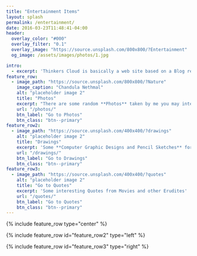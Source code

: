 ```yaml
---
title: "Entertainment Items"
layout: splash
permalink: /entertainment/
date: 2016-03-23T11:48:41-04:00
header:
  overlay_color: "#000"
  overlay_filter: "0.1"
  overlay_image: "https://source.unsplash.com/800x800/?Entertainment"
  og_image: /assets/images/photos/1.jpg 

intro: 
  - excerpt: 'Thinkers Cloud is basically a web site based on a Blog related to Electronics, Internet of Things, Telecommunication, new technologies and many other cool stuffs related to science fields. You may find interesting projects which the author has done through his knowledge and experience in Robotics, PCB designing, Internet of Things, Embedded systems.'
feature_row:
  - image_path: "https://source.unsplash.com/800x800/?Nature"
    image_caption: "Chandula Nethmal"
    alt: "placeholder image 2"
    title: "Photos"
    excerpt: "There are some random **Photos** taken by me you may interested in."
    url: "/photos/"
    btn_label: "Go to Photos"
    btn_class: "btn--primary"
feature_row2:
  - image_path: "https://source.unsplash.com/400x400/?drawings"
    alt: "placeholder image 2"
    title: "Drawings"
    excerpt: 'Some **Computer Graphic Designs and Pencil Sketches** for you.'
    url: "/drawings/"
    btn_label: "Go to Drawings"
    btn_class: "btn--primary"
feature_row3:
  - image_path: "https://source.unsplash.com/400x400/?quotes"
    alt: "placeholder image 2"
    title: "Go to Quotes"
    excerpt: 'Some interesting Quotes from Movies and other Erudites'
    url: "/quotes/"
    btn_label: "Go to Quotes"
    btn_class: "btn--primary"
---
```


{% include feature_row type="center" %}

{% include feature_row id="feature_row2" type="left" %}

{% include feature_row id="feature_row3" type="right" %}


